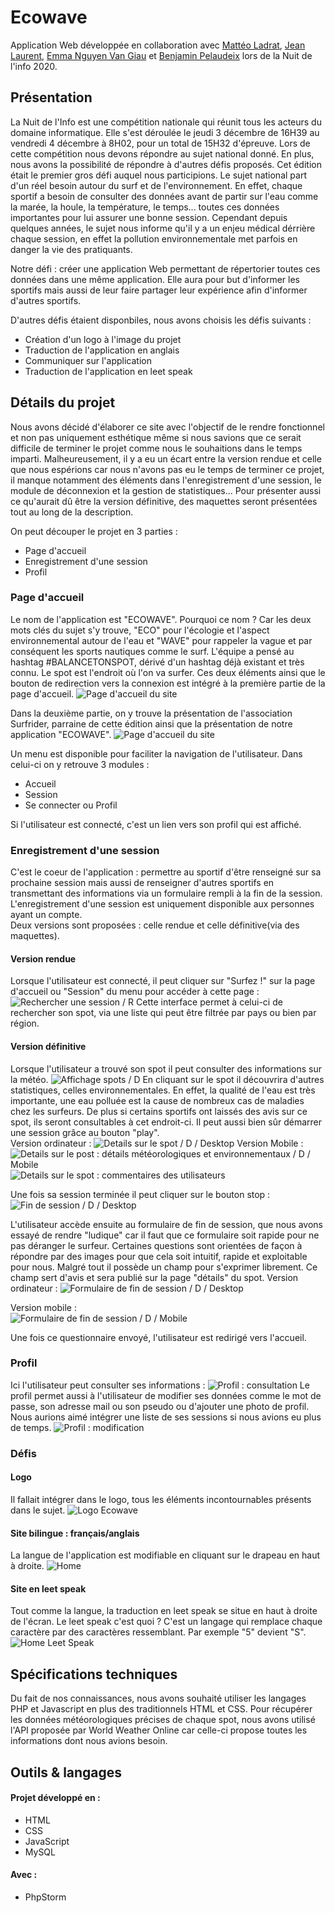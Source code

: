 # Ecowave
Application Web développée en collaboration avec [Mattéo Ladrat](https://github.com/Apokalypt), [Jean Laurent](https://github.com/jeanlrnt), [Emma Nguyen Van Giau](https://github.com/Emma-NVG) et [Benjamin Pelaudeix](https://github.com/Benjamin-Pelaudeix) lors de la Nuit de l'info 2020. 

## Présentation 
La Nuit de l'Info est une compétition nationale qui réunit tous les acteurs du domaine informatique. Elle s'est déroulée le jeudi 3 décembre de 16H39 au vendredi 4 décembre à 8H02, pour un total de 15H32 d'épreuve. Lors de cette compétition nous devons répondre au sujet national donné. En plus, nous avons la possibilité de répondre à d'autres défis proposés. Cet édition était le premier gros défi auquel nous participions.
Le sujet national part d'un réel besoin autour du surf et de l'environnement. En effet, chaque sportif a besoin de consulter des données avant de partir sur l'eau comme la marée, la houle, la température, le temps... toutes ces données importantes pour lui assurer une bonne session. Cependant depuis quelques années, le sujet nous informe qu'il y a un enjeu médical dérrière chaque session, en effet la pollution environnementale met parfois en danger la vie des pratiquants.

Notre défi : créer une application Web permettant de répertorier toutes ces données dans une même application. Elle aura pour but d'informer les sportifs mais aussi de leur faire partager leur expérience afin d'informer d'autres sportifs. 

D'autres défis étaient disponbiles, nous avons choisis les défis suivants : 
* Création d'un logo à l'image du projet
* Traduction de l'application en anglais
* Communiquer sur l'application
* Traduction de l'application en leet speak


## Détails du projet
Nous avons décidé d'élaborer ce site avec l'objectif de le rendre fonctionnel et non pas uniquement esthétique même si nous savions que ce serait difficile de terminer le projet comme nous le souhaitions dans le temps imparti. 
Malheureusement, il y a eu un écart entre la version rendue et celle que nous espérions car nous n'avons pas eu le temps de terminer ce projet, il manque notamment des éléments dans l'enregistrement d'une session, le module de déconnexion et la gestion de statistiques...
Pour présenter aussi ce qu'aurait dû être la version définitive, des maquettes seront présentées tout au long de la description.

On peut découper le projet en 3 parties : 
* Page d'accueil
* Enregistrement d'une session
* Profil

### Page d'accueil 
Le nom de l'application est "ECOWAVE". Pourquoi ce nom ? Car les deux mots clés du sujet s'y trouve, "ECO" pour l'écologie et l'aspect environnemental autour de l'eau et "WAVE" pour rappeler la vague et par conséquent les sports nautiques comme le surf.
L'équipe a pensé au hashtag #BALANCETONSPOT, dérivé d'un hashtag déjà existant et très connu. Le spot est l'endroit où l'on va surfer. 
Ces deux éléments ainsi que le bouton de redirection vers la connexion est intégré à la première partie de la page d'accueil.
![Page d'accueil du site](screenshots/home.png)

Dans la deuxième partie, on y trouve la présentation de l'association Surfrider, parraine de cette édition ainsi que la présentation de notre application "ECOWAVE".
![Page d'accueil du site](screenshots/home2.png)

Un menu est disponible pour faciliter la navigation de l'utilisateur. Dans celui-ci on y retrouve 3 modules : 
* Accueil
* Session 
* Se connecter ou Profil

Si l'utilisateur est connecté, c'est un lien vers son profil qui est affiché. 

### Enregistrement d'une session
C'est le coeur de l'application : permettre au sportif d'être renseigné sur sa prochaine session mais aussi de renseigner d'autres sportifs en transmettant des informations via un formulaire rempli à la fin de la session. 
L'enregistrement d'une session est uniquement disponible aux personnes ayant un compte.  
Deux versions sont proposées : celle rendue et celle définitive(via des maquettes).

#### Version rendue 
Lorsque l'utilisateur est connecté, il peut cliquer sur "Surfez !" sur la page d'accueil ou "Session" du menu pour accéder à cette page :
![Rechercher une session / R](screenshots/searchSession.png)
Cette interface permet à celui-ci de rechercher son spot, via une liste qui peut être filtrée par pays ou bien par région. 

#### Version définitive
Lorsque l'utilisateur a trouvé son spot il peut consulter des informations sur la météo.
![Affichage spots / D](mockupDesktop/spotDetails.jpeg)
En cliquant sur le spot il découvrira d'autres statistiques, celles environnementales. En effet, la qualité de l'eau est très importante, une eau polluée est la cause de nombreux cas de maladies chez les surfeurs. De plus si certains sportifs ont laissés des avis sur ce spot, ils seront consultables à cet endroit-ci.
Il peut aussi bien sûr démarrer une session grâce au bouton "play".    
Version ordinateur : 
![Details sur le spot / D / Desktop](mockupDesktop/launchSession.jpg)
Version Mobile :   
![Details sur le post  : détails météorologiques et environnementaux / D / Mobile](mockupMobile/launchSessionBis.png)       
![Details sur le spot : commentaires des utilisateurs](mockupMobile/noticeSpotBis.png)

Une fois sa session terminée il peut cliquer sur le bouton stop : 
![Fin de session / D / Desktop](mockupDesktop/closeSession.jpg)

L'utilisateur accède ensuite au formulaire de fin de session, que nous avons essayé de rendre "ludique" car il faut que ce formulaire soit rapide pour ne pas déranger le surfeur. 
Certaines questions sont orientées de façon à répondre par des images pour que cela soit intuitif, rapide et exploitable pour nous. 
Malgré tout il possède un champ pour s'exprimer librement. Ce champ sert d'avis et sera publié sur la page "détails" du spot.
Version ordinateur : 
![Formulaire de fin de session / D / Desktop](mockupDesktop/sessionForm.jpg)

Version mobile :          
![Formulaire de fin de session / D / Mobile](mockupMobile/sessionForm1Bis.png)

Une fois ce questionnaire envoyé, l'utilisateur est redirigé vers l'accueil. 

### Profil
Ici l'utilisateur peut consulter ses informations : 
![Profil : consultation](screenshots/profile.png)
Le profil permet aussi à l'utilisateur de modifier ses données comme le mot de passe, son adresse mail ou son pseudo ou d'ajouter une photo de profil. 
Nous aurions aimé intégrer une liste de ses sessions si nous avions eu plus de temps.
![Profil : modification](screenshots/modifyProfil.png)

### Défis 

#### Logo
Il fallait intégrer dans le logo, tous les éléments incontournables présents dans le sujet. 
![Logo Ecowave](LogoBis.png)

#### Site bilingue : français/anglais
La langue de l'application est modifiable en cliquant sur le drapeau en haut à droite.
![Home](screenshots/homeEnglish.png)

#### Site en leet speak 
Tout comme la langue, la traduction en leet speak se situe en haut à droite de l'écran.
Le leet speak c'est quoi ? C'est un langage qui remplace chaque caractère par des caractères ressemblant. Par exemple "5" devient "S". 
![Home Leet Speak ](screenshots/leetSpeak.png)

## Spécifications techniques
Du fait de nos connaissances, nous avons souhaité utiliser les langages PHP et Javascript en plus des traditionnels HTML et CSS. 
Pour récupérer les données météorologiques précises de chaque spot, nous avons utilisé l'API proposée par World Weather Online car celle-ci propose toutes les informations dont nous avions besoin.

## Outils & langages

#### Projet développé en : 
- HTML
- CSS
- JavaScript
- MySQL

#### Avec : 
- PhpStorm
